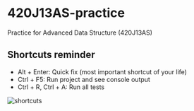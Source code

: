 # 420J13AS-practice
Practice for Advanced Data Structure (420J13AS)

## Shortcuts reminder
* Alt + Enter: Quick fix (most important shortcut of your life)
* Ctrl + F5: Run project and see console output
* Ctrl + R, Ctrl + A: Run all tests

![shortcuts](https://blogs.msmvps.com/kenlin/files/2017/03/VS2017_Shortcuts.2.png)
